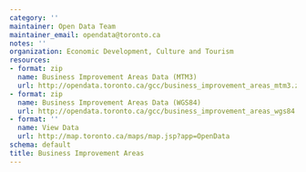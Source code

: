 ```yaml
---
category: ''
maintainer: Open Data Team
maintainer_email: opendata@toronto.ca
notes: ''
organization: Economic Development, Culture and Tourism
resources:
- format: zip
  name: Business Improvement Areas Data (MTM3)
  url: http://opendata.toronto.ca/gcc/business_improvement_areas_mtm3.zip
- format: zip
  name: Business Improvement Areas Data (WGS84)
  url: http://opendata.toronto.ca/gcc/business_improvement_areas_wgs84.zip
- format: ''
  name: View Data
  url: http://map.toronto.ca/maps/map.jsp?app=OpenData
schema: default
title: Business Improvement Areas
---
```

